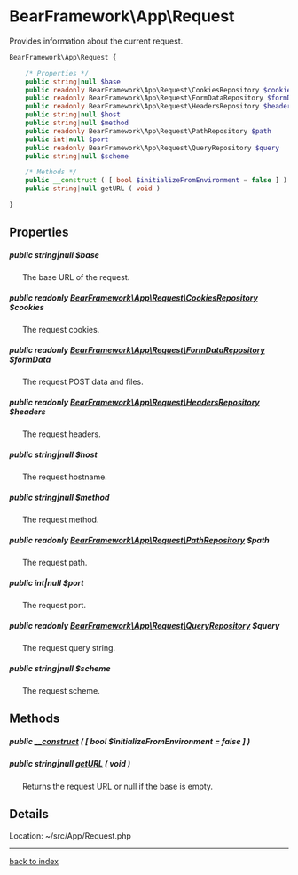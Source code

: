 # BearFramework\App\Request

Provides information about the current request.

```php
BearFramework\App\Request {

	/* Properties */
	public string|null $base
	public readonly BearFramework\App\Request\CookiesRepository $cookies
	public readonly BearFramework\App\Request\FormDataRepository $formData
	public readonly BearFramework\App\Request\HeadersRepository $headers
	public string|null $host
	public string|null $method
	public readonly BearFramework\App\Request\PathRepository $path
	public int|null $port
	public readonly BearFramework\App\Request\QueryRepository $query
	public string|null $scheme

	/* Methods */
	public __construct ( [ bool $initializeFromEnvironment = false ] )
	public string|null getURL ( void )

}
```

## Properties

##### public string|null $base

&nbsp;&nbsp;&nbsp;&nbsp;&nbsp;&nbsp;The base URL of the request.

##### public readonly [BearFramework\App\Request\CookiesRepository](bearframework.app.request.cookiesrepository.class.md) $cookies

&nbsp;&nbsp;&nbsp;&nbsp;&nbsp;&nbsp;The request cookies.

##### public readonly [BearFramework\App\Request\FormDataRepository](bearframework.app.request.formdatarepository.class.md) $formData

&nbsp;&nbsp;&nbsp;&nbsp;&nbsp;&nbsp;The request POST data and files.

##### public readonly [BearFramework\App\Request\HeadersRepository](bearframework.app.request.headersrepository.class.md) $headers

&nbsp;&nbsp;&nbsp;&nbsp;&nbsp;&nbsp;The request headers.

##### public string|null $host

&nbsp;&nbsp;&nbsp;&nbsp;&nbsp;&nbsp;The request hostname.

##### public string|null $method

&nbsp;&nbsp;&nbsp;&nbsp;&nbsp;&nbsp;The request method.

##### public readonly [BearFramework\App\Request\PathRepository](bearframework.app.request.pathrepository.class.md) $path

&nbsp;&nbsp;&nbsp;&nbsp;&nbsp;&nbsp;The request path.

##### public int|null $port

&nbsp;&nbsp;&nbsp;&nbsp;&nbsp;&nbsp;The request port.

##### public readonly [BearFramework\App\Request\QueryRepository](bearframework.app.request.queryrepository.class.md) $query

&nbsp;&nbsp;&nbsp;&nbsp;&nbsp;&nbsp;The request query string.

##### public string|null $scheme

&nbsp;&nbsp;&nbsp;&nbsp;&nbsp;&nbsp;The request scheme.

## Methods

##### public [__construct](bearframework.app.request.__construct.method.md) ( [ bool $initializeFromEnvironment = false ] )

##### public string|null [getURL](bearframework.app.request.geturl.method.md) ( void )

&nbsp;&nbsp;&nbsp;&nbsp;&nbsp;&nbsp;Returns the request URL or null if the base is empty.

## Details

Location: ~/src/App/Request.php

---

[back to index](index.md)

